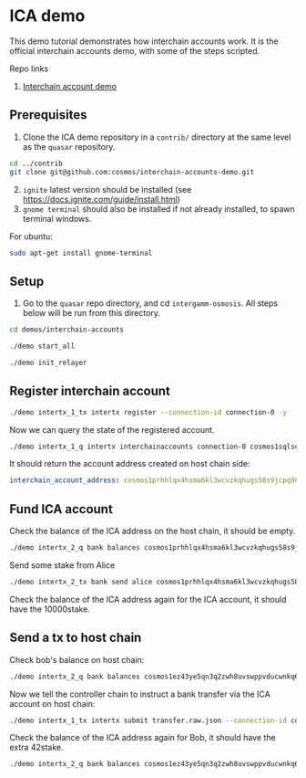 # ICA demo

This demo tutorial demonstrates how interchain accounts work. It is the official interchain accounts demo, with some of the steps scripted.

Repo links
1. [Interchain account demo](https://github.com/cosmos/interchain-accounts-demo)

## Prerequisites

1. Clone the ICA demo repository in a `contrib/` directory at the same level as the `quasar` repository.

```bash
cd ../contrib
git clone git@github.com:cosmos/interchain-accounts-demo.git
```

2. `ignite` latest version should be installed (see https://docs.ignite.com/guide/install.html)
3. `gnome terminal` should also be installed if not already installed, to spawn terminal windows.

For ubuntu:

```bash
sudo apt-get install gnome-terminal
```

## Setup

1. Go to the `quasar` repo directory, and cd `intergamm-osmosis`. All steps below will be run from this directory.

```bash
cd demos/interchain-accounts
```

```bash
./demo start_all
```

```bash
./demo init_relayer
```

## Register interchain account

```bash
./demo intertx_1_tx intertx register --connection-id connection-0 -y
```

Now we can query the state of the registered account.

```bash
./demo intertx_1_q intertx interchainaccounts connection-0 cosmos1sqlsc5024sszglyh7pswk5hfpc5xtl77xrgn5a
```

It should return the account address created on host chain side:

```yaml
interchain_account_address: cosmos1prhhlqx4hsma6kl3wcvzkqhugs58s9jcpq985jpa6cr2ahewgxps2u0uds
```

## Fund ICA account

Check the balance of the ICA address on the host chain, it should be empty.

```bash
./demo intertx_2_q bank balances cosmos1prhhlqx4hsma6kl3wcvzkqhugs58s9jcpq985jpa6cr2ahewgxps2u0uds
```

Send some stake from Alice

```bash
./demo intertx_2_tx bank send alice cosmos1prhhlqx4hsma6kl3wcvzkqhugs58s9jcpq985jpa6cr2ahewgxps2u0uds 10000stake -y
```

Check the balance of the ICA address again for the ICA account, it should have the 10000stake.


## Send a tx to host chain

Check bob's balance on host chain:

```bash
./demo intertx_2_q bank balances cosmos1ez43ye5qn3q2zwh8uvswppvducwnkq6w6mthgl
```

Now we tell the controller chain to instruct a bank transfer via the ICA account on host chain:

```bash
./demo intertx_1_tx intertx submit transfer.raw.json --connection-id connection-0 -y
```

Check the balance of the ICA address again for Bob, it should have the extra 42stake.

```bash
./demo intertx_2_q bank balances cosmos1ez43ye5qn3q2zwh8uvswppvducwnkq6w6mthgl
```
